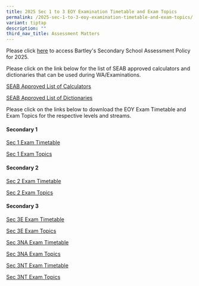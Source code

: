 ```yaml
---
title: 2025 Sec 1 to 3 EOY Examination Timetable and Exam Topics
permalink: /2025-sec-1-to-3-eoy-examination-timetable-and-exam-topics/
variant: tiptap
description: ""
third_nav_title: Assessment Matters
---
```

<p>Please click <a href="https://www.bartleysec.moe.edu.sg/assessment-plan-and-policy/" rel="noopener nofollow" target="_blank">here</a> to
access Bartley's Secondary School Assessment Policy for 2025.</p>
<p>Please click on the link below for the list of SEAB approved calculators
and dictionaries that can be used during WA/Examinations.</p>
<p><a href="https://file.go.gov.sg/seab-approvedcalculators.pdf" rel="noopener nofollow" target="_blank"><u>SEAB Approved List of Calculators</u></a>
</p>
<p><a href="https://file.go.gov.sg/seab-approveddictionaries.pdf" rel="noopener nofollow" target="_blank"><u>SEAB Approved List of Dictionaries</u></a>
</p>
<p></p>
<p>Please click on the links below to download the EOY Exam Timetable and
Exam Topics for the respective levels and streams.</p>
<h4>Secondary 1</h4>
<p><a href="/files/S1_EOY_Timetable_2025_latest.pdf" rel="noopener noreferrer nofollow" target="_blank">Sec 1 Exam Timetable</a>
</p>
<p><a href="/files/S1_2025_End_of_Year_Exam_Topic.pdf" rel="noopener nofollow" target="_blank">Sec 1 Exam Topics</a>
</p>
<p></p>
<h4>Secondary 2</h4>
<p><a href="/files/S2_EOY_Timetable_2025_latest.pdf" rel="noopener nofollow" target="_blank">Sec 2 Exam Timetable</a>
</p>
<p><a href="/files/S2_2025_End_of_Year_Exam_Topic.pdf" rel="noopener nofollow" target="_blank">Sec 2 Exam Topics</a>
</p>
<p></p>
<h4>Secondary 3</h4>
<p><a href="/files/S3E_EOY_Timetable_2025_latest.pdf" rel="noopener nofollow" target="_blank">Sec 3E Exam Timetable</a>
</p>
<p><a href="/files/3E_2025_End_of_Year_Exam_Topic.pdf" rel="noopener nofollow" target="_blank">Sec 3E Exam Topics</a>
</p>
<p><a href="/files/S3NA_EOY_Timetable_2025_latest.pdf" rel="noopener nofollow" target="_blank">Sec 3NA Exam Timetable</a>
</p>
<p><a href="/files/3NA_2025_End_of_Year_Exam_Topic.pdf" rel="noopener nofollow" target="_blank">Sec 3NA Exam Topics</a>
</p>
<p><a href="/files/S3NT_EOY_Timetable_2025_latest.pdf" rel="noopener nofollow" target="_blank">Sec 3NT Exam Timetable</a>
</p>
<p><a href="/files/3NT_2025_End_of_Year_Exam_Topic.pdf" rel="noopener nofollow" target="_blank">Sec 3NT Exam Topics</a>
</p>
<p></p>